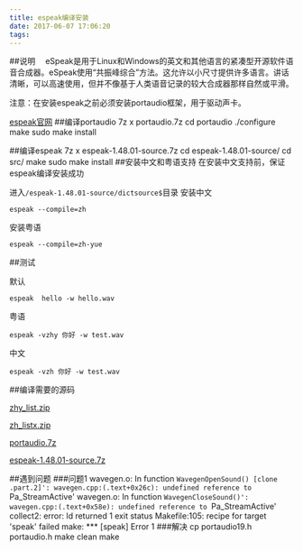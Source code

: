 ```yaml
---
title: espeak编译安装
date: 2017-06-07 17:06:20
tags:
---
```



##说明
&emsp;eSpeak是用于Linux和Windows的英文和其他语言的紧凑型开源软件语音合成器。eSpeak使用“共振峰综合”方法。这允许以小尺寸提供许多语言。讲话清晰，可以高速使用，但并不像基于人类语音记录的较大合成器那样自然或平滑。

注意：在安装espeak之前必须安装portaudio框架，用于驱动声卡。

[espeak官网](http://espeak.sourceforge.net/)
##编译portaudio
	7z x portaudio.7z
	cd portaudio
	./configure
	make 
	sudo make install

##编译espeak
	7z x espeak-1.48.01-source.7z
	cd espeak-1.48.01-source/
	cd src/
	make
	sudo make install
##安装中文和粤语支持
在安装中文支持前，保证espeak编译安装成功

进入`/espeak-1.48.01-source/dictsource$`目录
安装中文

	espeak --compile=zh
安装粤语

	espeak --compile=zh-yue
##测试

默认

	espeak  hello -w hello.wav
粤语

	espeak -vzhy 你好 -w test.wav
中文

	espeak -vzh 你好 -w test.wav
##编译需要的源码

[zhy_list.zip](http://ohjvpki1b.bkt.clouddn.com/zhy_list.zip)

[zh_listx.zip](http://ohjvpki1b.bkt.clouddn.com/zh_listx.zip)

[portaudio.7z](http://ohjvpki1b.bkt.clouddn.com/portaudio.7z)

[espeak-1.48.01-source.7z](http://ohjvpki1b.bkt.clouddn.com/espeak-1.48.01-source.7z)

##遇到问题
###问题1
wavegen.o: In function `WavegenOpenSound() [clone .part.2]':
wavegen.cpp:(.text+0x26c): undefined reference to `Pa_StreamActive'
wavegen.o: In function `WavegenCloseSound()':
wavegen.cpp:(.text+0x58e): undefined reference to `Pa_StreamActive'
collect2: error: ld returned 1 exit status
Makefile:105: recipe for target 'speak' failed
make: *** [speak] Error 1
###解决
	cp portaudio19.h portaudio.h
	make clean
	make

